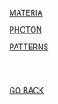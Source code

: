
[MATERIA](https://aaronrmoreno.github.io/MATERIA)

[PHOTON](https://aaronrmoreno.github.io/PHOTON)

[PATTERNS](https://aaronrmoreno.github.io/PATTERNS)


<br>
<br>


[GO BACK](https://aaronrmoreno.github.io)
